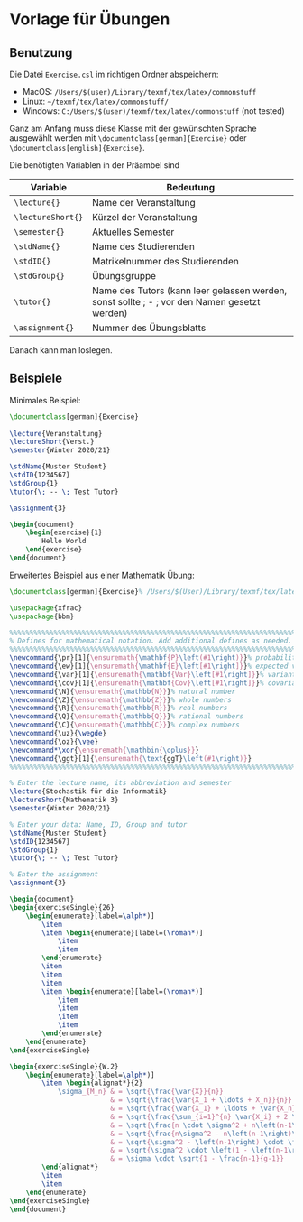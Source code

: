 # Vorlage für Übungen

## Benutzung
Die Datei `Exercise.csl` im richtigen Ordner abspeichern:

- MacOS: `/Users/$(user)/Library/texmf/tex/latex/commonstuff` 
- Linux: `~/texmf/tex/latex/commonstuff/`
- Windows: `C:/Users/$(user)/texmf/tex/latex/commonstuff` (not tested)

Ganz am Anfang muss diese Klasse mit der gewünschten Sprache ausgewählt werden mit 
`\documentclass[german]{Exercise}` oder `\documentclass[english]{Exercise}`.

Die benötigten Variablen in der Präambel sind

| Variable | Bedeutung |
| ------ | ------ |
| `\lecture{}` | Name der Veranstaltung |
| `\lectureShort{}` | Kürzel der Veranstaltung |
| `\semester{}` | Aktuelles Semester |
| `\stdName{}` | Name des Studierenden |
| `\stdID{}` | Matrikelnummer des Studierenden |
| `\stdGroup{}` | Übungsgruppe |
| `\tutor{}` | Name des Tutors (kann leer gelassen werden, sonst sollte \; - \; vor den Namen gesetzt werden) |
| `\assignment{}` | Nummer des Übungsblatts |

Danach kann man loslegen.

## Beispiele
Minimales Beispiel:
```latex
\documentclass[german]{Exercise}
    
\lecture{Veranstaltung}
\lectureShort{Verst.}
\semester{Winter 2020/21}

\stdName{Muster Student}
\stdID{1234567}
\stdGroup{1}
\tutor{\; -- \; Test Tutor}

\assignment{3}

\begin{document}
    \begin{exercise}{1}
        Hello World
    \end{exercise}
\end{document}
```
Erweitertes Beispiel aus einer Mathematik Übung:
```latex
\documentclass[german]{Exercise}% /Users/$(User)/Library/texmf/tex/latex/commonstuff

\usepackage{xfrac}
\usepackage{bbm}

%%%%%%%%%%%%%%%%%%%%%%%%%%%%%%%%%%%%%%%%%%%%%%%%%%%%%%%%%%%%%%%%%%%%%%%%%%%%
% Defines for mathematical notation. Add additional defines as needed.
%%%%%%%%%%%%%%%%%%%%%%%%%%%%%%%%%%%%%%%%%%%%%%%%%%%%%%%%%%%%%%%%%%%%%%%%%%%%
\newcommand{\pr}[1]{\ensuremath{\mathbf{P}\left(#1\right)}}% probability
\newcommand{\ew}[1]{\ensuremath{\mathbf{E}\left[#1\right]}}% expected value
\newcommand{\var}[1]{\ensuremath{\mathbf{Var}\left[#1\right]}}% variant
\newcommand{\cov}[1]{\ensuremath{\mathbf{Cov}\left[#1\right]}}% covariant
\newcommand{\N}{\ensuremath{\mathbb{N}}}% natural number
\newcommand{\Z}{\ensuremath{\mathbb{Z}}}% whole numbers
\newcommand{\R}{\ensuremath{\mathbb{R}}}% real numbers
\newcommand{\Q}{\ensuremath{\mathbb{Q}}}% rational numbers
\newcommand{\C}{\ensuremath{\mathbb{C}}}% complex numbers
\newcommand{\uz}{\wegde}
\newcommand{\oz}{\vee}
\newcommand*\xor{\ensuremath{\mathbin{\oplus}}}
\newcommand{\ggt}[1]{\ensuremath{\text{ggT}\left(#1\right)}}
%%%%%%%%%%%%%%%%%%%%%%%%%%%%%%%%%%%%%%%%%%%%%%%%%%%%%%%%%%%%%%%%%%%%%%%%%%%%

% Enter the lecture name, its abbreviation and semester
\lecture{Stochastik für die Informatik}
\lectureShort{Mathematik 3}
\semester{Winter 2020/21}

% Enter your data: Name, ID, Group and tutor
\stdName{Muster Student}
\stdID{1234567}
\stdGroup{1}
\tutor{\; -- \; Test Tutor}

% Enter the assignment
\assignment{3}

\begin{document}
\begin{exerciseSingle}{26}
    \begin{enumerate}[label=\alph*)]
        \item 
        \item \begin{enumerate}[label=(\roman*)]
            \item 
            \item 
        \end{enumerate}
        \item 
        \item 
        \item 
        \item \begin{enumerate}[label=(\roman*)]
            \item 
            \item 
            \item 
            \item 
        \end{enumerate}
    \end{enumerate}
\end{exerciseSingle}

\begin{exerciseSingle}{W.2}
    \begin{enumerate}[label=\alph*)]
        \item \begin{alignat*}{2}
        	\sigma_{M_n} & = \sqrt{\frac{\var{X}}{n}}                                                          &  \\
        	             & = \sqrt{\frac{\var{X_1 + \ldots + X_n}}{n}}                                         &  \\
        	             & = \sqrt{\frac{\var{X_1} + \ldots + \var{X_n} + 2 \cdot \sum_{i<j}\cov{X_i,X_j}}{n}} & \quad & \bigg\vert\text{Aus Folie AF6a4 Folie 8}       \\
        	             & = \sqrt{\frac{\sum_{i=1}^{n} \var{X_i} + 2 \sum_{i<j}^{} \cov{X_i,X_j}}{n}}         &       & \bigg\vert\text{Aus Aufgabe 24}                \\
        	             & = \sqrt{\frac{n \cdot \sigma^2 + n\left(n-1\right) \cdot \cov{X_1,X_2}}{n}}         &       & \big\vert \text{Aus Folie AF6A5 Folie 9}       \\
        	             & = \sqrt{\frac{n\sigma^2 - n\left(n-1\right)\frac{1}{g-1}\sigma^2}{n}}               &       & \big\vert n \text{ kürzen}                     \\
        	             & = \sqrt{\sigma^2 - \left(n-1\right) \cdot \frac{1}{g-1}\sigma^2}                    &       & \big\vert \sigma^2 \text{ ausklammern}         \\
        	             & = \sqrt{\sigma^2 \cdot \left(1 - \left(n-1\right) \cdot \frac{1}{g-1}\right)}       &       & \bigg\vert\sigma \text{ aus der Wurzel ziehen} \\
        	             & = \sigma \cdot \sqrt{1 - \frac{n-1}{g-1}}                                           &
        \end{alignat*}
        \item 
        \item 
    \end{enumerate}
\end{exerciseSingle}
\end{document}
```
